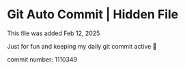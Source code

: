 # Git Auto Commit | Hidden File

This file was added Feb 12, 2025

Just for fun and keeping my daily git commit active 🤪

commit number: 1110349
